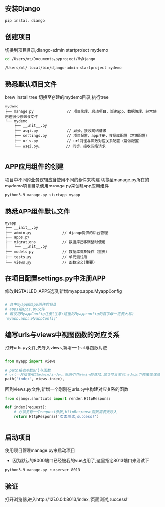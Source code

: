 ## 安装Django
```sh
pip install diango
```
## 创建项目
切换到项目目录,diango-admin startproject mydemo
```sh
cd /Users/mt/Documents/pyproject/MyDjango

/Users/mt/.local/bin/django-admin startproject mydemo
```

## 熟悉默认项目文件
brew install tree
切换至创建的mydemo目录,执行tree
```
mydemo
├── manage.py               // 项目管理，启动项目，创建app，数据管理，经常使用但很少修改该文件
└── mydemo                  
    ├── __init__.py
    ├── asgi.py             // 异步，接收网络请求
    ├── settings.py         // 项目配置，app注册，数据库配置（常做配置）
    ├── urls.py             // url路径与函数对应关系配置（常做配置）
    └── wsgi.py。           // 同步，接收网络请求
  
```

## APP应用组件的创建
项目中不同的业务逻辑应当使用不同的组件来构建
切换至manage.py所在的mydemo项目目录使用manage.py来创建app应用组件
```sh
python3.9 manage.py startapp myapp
```

## 熟悉APP组件默认文件
```
myapp
├── __init__.py
├── admin.py              // django提供的后台管理
├── apps.py
├── migrations            // 数据库迁移调整时使用
│   └── __init__.py
├── models.py             // 数据库对象操作（重要）
├── tests.py              // 单元测试用
└── views.py              // 函数定义(重要)
```

## 在项目配置settings.py中注册APP
修改INSTALLED_APPS选项,新增myapp.apps.MyappConfig
```py

# 其中myapp指app组件的目录
# apps指apps.py文件
# 再使用MyappConfig注册(注意:这里的Myappconfig的首字母一定要大写)
'myapp.apps.MyappConfig'

```

## 编写urls与views中视图函数的对应关系
打开urls.py文件,先导入views,新增一个url与函数对应
```py

from myapp import views

# path接收参数url与函数
# url一开始使用的admin/index,但跳不开admin的登陆,这也符合常识,admin下的路径理应都需要权限方合理
path('index', views.index),

```

回到views.py文件,新增一个刚刚在urls.py中构建对应关系的函数
```py
from django.shortcuts import render,HttpResponse

def index(request):
    # 必须要有一个request参数,HttpResponse函数需要先导入
    return HttpResponse('页面测试,success!')
    
```

## 启动项目
使用项目管理manage.py来启动项目
- 因为默认的8000端口已经被我的vue占用了,这里指定8013端口来测试下
```sh
python3.9 manage.py runserver 8013
```

## 验证
打开浏览器,进入http://127.0.0.1:8013/index,'页面测试,success!'




















